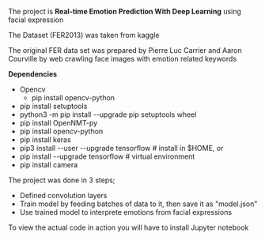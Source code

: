 The project is **Real-time Emotion Prediction With Deep Learning** using facial expression

The Dataset (FER2013) was taken from kaggle

The original FER data set was prepared by Pierre Luc Carrier and Aaron Courville by web crawling face images with emotion related keywords



**Dependencies**
- Opencv
    - pip install opencv-python
- pip install setuptools
- python3 -m pip install --upgrade pip setuptools wheel
- pip install OpenNMT-py
- pip install opencv-python
- pip install keras
- pip3 install --user --upgrade tensorflow  # install in $HOME, or
- pip install --upgrade tensorflow # virtual environment
- pip install camera



The project was done in 3 steps;
- Defined convolution layers
- Train model by feeding batches of data to it, then save it as "model.json"
- Use trained model to interprete emotions from facial expressions

To view the actual code in action you will have to install Jupyter notebook